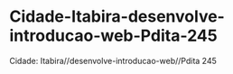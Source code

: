# Cidade-Itabira-desenvolve-introducao-web-Pdita-245
Cidade: Itabira//desenvolve-introducao-web//Pdita 245

